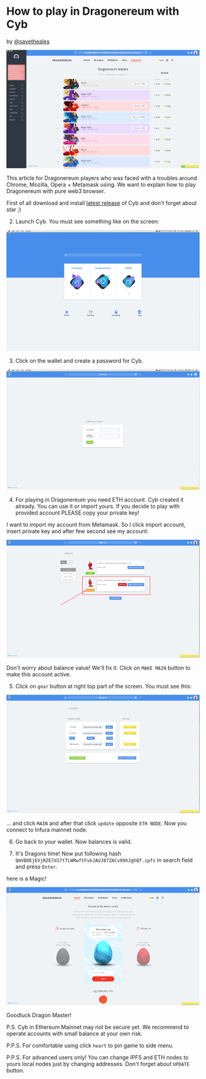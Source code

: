 # How to play in Dragonereum with Cyb

by [@savetheales]()

![dragons](dragons.png)

This article for Dragonereum players who was faced with a troubles around Chrome, Mozilla, Opera + Metamask using. We want to explain how to play Dragonereum with pure web3 browser.

First of all download and install [latest release](https://github.com/cybercongress/cyb/releases) of Cyb and don't forget about star ;)

2. Launch Cyb. You must see something like on the screen:

![launch](launch.png)

3. Click on the wallet and create a password for Cyb.

![wallet](wallet.png)

4. For playing in Dragonereum you need ETH account. Cyb created it already. You can use it or import yours. If you decide to play with provided account PLEASE copy your private key!

I want to import my account from Metamask. So I click import account, insert private key and after few second see my account:

![import_account](account.png)

Don't worry about balance value! We'll fix it. Click on `MAKE MAIN` button to make this account active.

5. Click on `gear` button at right top part of the screen. You must see this:

![settings](settings.png)

... and click `MAIN` and after that click `update` opposite `ETH NODE`. Now you connect to Infura mainnet node.

6. Go back to your wallet. Now balances is valid.

7. It's Dragons time! Now put following hash `QmVBDEjEVjRZE7d17tTLWRwftFvkJAUJ87ZACv99hJghQf.ipfs` in search field and press `Enter`.

here is a Magic!

![magic](magic.png)

Goodluck Dragon Master!

P.S. Cyb in Ethereum Mainnet may not be secure yet. We recommend to operate accounts with small balance at your own risk.

P.P.S. For comfortable using click `heart` to pin game to side menu.

P.P.S. For advanced users only! You can change IPFS and ETH nodes to yours local nodes just by changing addresses. Don't forget about `UPDATE` button.

